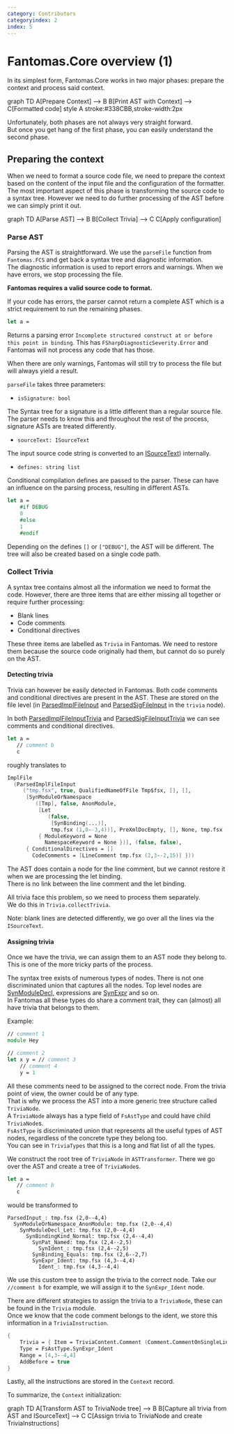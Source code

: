 ```yaml
---
category: Contributors
categoryindex: 2
index: 5
---
```

# Fantomas.Core overview (1)

In its simplest form, Fantomas.Core works in two major phases: prepare the context and process said context.

<div class="mermaid text-center">
graph TD
    A[Prepare Context] --> B
    B[Print AST with Context] --> C[Formatted code]
    style A stroke:#338CBB,stroke-width:2px
 </div>

Unfortunately, both phases are not always very straight forward.  
But once you get hang of the first phase, you can easily understand the second phase.

## Preparing the context

When we need to format a source code file, we need to prepare the context based on the content of the input file and the configuration of the formatter.
The most important aspect of this phase is transforming the source code to a syntax tree. 
However we need to do further processing of the AST before we can simply print it out.


<div class="mermaid text-center">
graph TD
    A[Parse AST] --> B
    B[Collect Trivia] --> C
    C[Apply configuration]
</div>

### Parse AST

Parsing the AST is straightforward. We use the `parseFile` function from `Fantomas.FCS` and get back a syntax tree and diagnostic information.  
The diagnostic information is used to report errors and warnings. When we have errors, we stop processing the file.

**Fantomas requires a valid source code to format.**

If your code has errors, the parser cannot return a complete AST which is a strict requirement to run the remaining phases.

```fsharp
let a =
```

Returns a parsing error `Incomplete structured construct at or before this point in binding`.
This has `FSharpDiagnosticSeverity.Error` and Fantomas will not process any code that has those.

When there are only warnings, Fantomas will still try to process the file but will always yield a result.

`parseFile` takes three parameters:
- `isSignature: bool`

The Syntax tree for a signature is a little different than a regular source file. The parser needs to know this and throughout the rest of the process, signature ASTs are treated differently.

- `sourceText: ISourceText`

The input source code string is converted to an [ISourceText](https://fsprojects.github.io/fantomas/reference/fsharp-compiler-text-isourcetext.html)) internally.

- `defines: string list`

Conditional compilation defines are passed to the parser. These can have an influence on the parsing process, resulting in different ASTs.

```fsharp
let a =
    #if DEBUG
    0
    #else
    1
    #endif
```

Depending on the defines `[]` or `["DEBUG"]`, the AST will be different.
The tree will also be created based on a single code path.

### Collect Trivia

A syntax tree contains almost all the information we need to format the code. 
However, there are three items that are either missing all together or require further processing:

- Blank lines
- Code comments
- Conditional directives

These three items are labelled as `Trivia` in Fantomas. We need to restore them because the source code originally had them, but cannot do so purely on the AST.

#### Detecting trivia

Trivia can however be easily detected in Fantomas. Both code comments and conditional directives are present in the AST.
These are stored on the file level (in [ParsedImplFileInput](https://fsprojects.github.io/fantomas/reference/fsharp-compiler-syntax-parsedimplfileinput.html) and  [ParsedSigFileInput](https://fsprojects.github.io/fantomas/reference/fsharp-compiler-syntax-parsedsigfileinput.html) in the `trivia` node).

In both [ParsedImplFileInputTrivia](https://fsprojects.github.io/fantomas/reference/fsharp-compiler-syntaxtrivia-parsedimplfileinputtrivia.html) and [ParsedSigFileInputTrivia](https://fsprojects.github.io/fantomas/reference/fsharp-compiler-syntaxtrivia-parsedsigfileinputtrivia.html) we can see comments and conditional directives.

```fsharp
let a = 
   // comment b
   c
```

roughly translates to

```fsharp
ImplFile
  (ParsedImplFileInput
     ("tmp.fsx", true, QualifiedNameOfFile Tmp$fsx, [], [],
      [SynModuleOrNamespace
         ([Tmp], false, AnonModule,
          [Let
             (false,
              [SynBinding(...)],
              tmp.fsx (1,0--3,4))], PreXmlDocEmpty, [], None, tmp.fsx (1,0--3,4),
          { ModuleKeyword = None
            NamespaceKeyword = None })], (false, false),
      { ConditionalDirectives = []
        CodeComments = [LineComment tmp.fsx (2,3--2,15)] }))
```

The AST does contain a node for the line comment, but we cannot restore it when we are processing the let binding.  
There is no link between the line comment and the let binding.

All trivia face this problem, so we need to process them separately.  
We do this in `Trivia.collectTrivia`.

Note: blank lines are detected differently, we go over all the lines via the `ISourceText`.

#### Assigning trivia

Once we have the trivia, we can assign them to an AST node they belong to.
This is one of the more tricky parts of the process.

The syntax tree exists of numerous types of nodes. There is not one discriminated union that captures all the nodes.
Top level nodes are [SynModuleDecl](https://fsprojects.github.io/fantomas/reference/fsharp-compiler-syntax-synmoduledecl.html), expressions are [SynExpr](https://fsprojects.github.io/fantomas/reference/fsharp-compiler-syntax-synexpr.html) and so on.   
In Fantomas all these types do share a comment trait, they can (almost) all have trivia that belongs to them.

Example:

```fsharp
// comment 1
module Hey

// comment 2
let x y = // comment 3
    // comment 4
    y = 1
```

All these comments need to be assigned to the correct node. From the trivia point of view, the owner could be of any type.  
That is why we process the AST into a more generic tree structure called `TriviaNode`.   
A `TriviaNode` always has a type field of `FsAstType` and could have child `TriviaNode`s.  
`FsAstType` is discriminated union that represents all the useful types of AST nodes, regardless of the concrete type they belong too.  
You can see in `TriviaTypes` that this is a long and flat list of all the types.

We construct the root tree of `TriviaNode` in `ASTTransformer`. There we go over the AST and create a tree of `TriviaNode`s.

```fsharp
let a = 
   // comment b
   c
```

would be transformed to

```text
ParsedInput_: tmp.fsx (2,0--4,4)
  SynModuleOrNamespace_AnonModule: tmp.fsx (2,0--4,4)
    SynModuleDecl_Let: tmp.fsx (2,0--4,4)
      SynBindingKind_Normal: tmp.fsx (2,4--4,4)
        SynPat_Named: tmp.fsx (2,4--2,5)
          SynIdent_: tmp.fsx (2,4--2,5)
        SynBinding_Equals: tmp.fsx (2,6--2,7)
        SynExpr_Ident: tmp.fsx (4,3--4,4)
          Ident_: tmp.fsx (4,3--4,4)
```

We use this custom tree to assign the trivia to the correct node.
Take our `//comment b` for example, we will assign it to the `SynExpr_Ident` node.

There are different strategies to assign the trivia to a `TriviaNode`, these can be found in the `Trivia` module.  
Once we know that the code comment belongs to the ident, we store this information in a `TriviaInstruction`.

```fsharp
{
    Trivia = { Item = TriviaContent.Comment (Comment.CommentOnSingleLine "// comment b")
    Type = FsAstType.SynExpr_Ident
    Range = [4,3--4,4]
    AddBefore = true
}
```

Lastly, all the instructions are stored in the `Context` record.  

To summarize, the `Context` initialization:

<div class="mermaid text-center">
graph TD
    A[Transform AST to TriviaNode tree] --> B
    B[Capture all trivia from AST and ISourceText] --> C
    C[Assign trivia to TriviaNode and create TriviaInstructions]
 </div>

<fantomas-nav previous="./Solution%20Structure.html" next="./Print%20AST%20with%20Context.html"></fantomas-nav>
